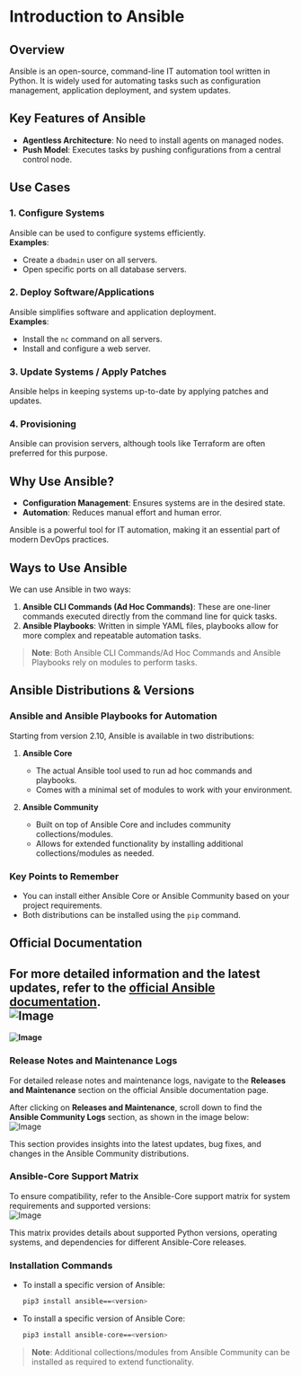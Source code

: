 # Introduction to Ansible  

## Overview  
Ansible is an open-source, command-line IT automation tool written in Python. It is widely used for automating tasks such as configuration management, application deployment, and system updates.  

## Key Features of Ansible  
- **Agentless Architecture**: No need to install agents on managed nodes.  
- **Push Model**: Executes tasks by pushing configurations from a central control node.  

## Use Cases  

### 1. Configure Systems  
Ansible can be used to configure systems efficiently.  
**Examples**:  
- Create a `dbadmin` user on all servers.  
- Open specific ports on all database servers.  

### 2. Deploy Software/Applications  
Ansible simplifies software and application deployment.  
**Examples**:  
- Install the `nc` command on all servers.  
- Install and configure a web server.  

### 3. Update Systems / Apply Patches  
Ansible helps in keeping systems up-to-date by applying patches and updates.  

### 4. Provisioning  
Ansible can provision servers, although tools like Terraform are often preferred for this purpose.  

## Why Use Ansible?  
- **Configuration Management**: Ensures systems are in the desired state.  
- **Automation**: Reduces manual effort and human error.  

Ansible is a powerful tool for IT automation, making it an essential part of modern DevOps practices.  

## Ways to Use Ansible  

We can use Ansible in two ways:  
1. **Ansible CLI Commands (Ad Hoc Commands)**: These are one-liner commands executed directly from the command line for quick tasks.  
2. **Ansible Playbooks**: Written in simple YAML files, playbooks allow for more complex and repeatable automation tasks.  

> **Note**: Both Ansible CLI Commands/Ad Hoc Commands and Ansible Playbooks rely on modules to perform tasks.  

## Ansible Distributions & Versions  

### Ansible and Ansible Playbooks for Automation  
Starting from version 2.10, Ansible is available in two distributions:  

1. **Ansible Core**  
    - The actual Ansible tool used to run ad hoc commands and playbooks.  
    - Comes with a minimal set of modules to work with your environment.  

2. **Ansible Community**  
    - Built on top of Ansible Core and includes community collections/modules.  
    - Allows for extended functionality by installing additional collections/modules as needed.  

### Key Points to Remember  
- You can install either Ansible Core or Ansible Community based on your project requirements.  
- Both distributions can be installed using the `pip` command.  
## Official Documentation  

For more detailed information and the latest updates, refer to the [official Ansible documentation](https://docs.ansible.com/).  
**![Image](https://github.com/user-attachments/assets/f5873f48-2e25-4972-927e-894aa47f541e)**
---
**![Image](https://github.com/user-attachments/assets/fa089a8f-598c-441b-be08-ac32b4e06b4e)**
### Release Notes and Maintenance Logs  

For detailed release notes and maintenance logs, navigate to the **Releases and Maintenance** section on the official Ansible documentation page.  

After clicking on **Releases and Maintenance**, scroll down to find the **Ansible Community Logs** section, as shown in the image below:  
![Image](https://github.com/user-attachments/assets/5c69c566-159a-41f2-b28b-095826d7be6c)  

This section provides insights into the latest updates, bug fixes, and changes in the Ansible Community distributions.  

### Ansible-Core Support Matrix  

To ensure compatibility, refer to the Ansible-Core support matrix for system requirements and supported versions:  
![Image](https://github.com/user-attachments/assets/b09a99c5-a322-4ec6-8e1a-2703d7184006)  

This matrix provides details about supported Python versions, operating systems, and dependencies for different Ansible-Core releases.  
### Installation Commands  
- To install a specific version of Ansible:  
  ```bash  
  pip3 install ansible==<version>  
  ```  
- To install a specific version of Ansible Core:  
  ```bash  
  pip3 install ansible-core==<version>  
  ```  

> **Note**: Additional collections/modules from Ansible Community can be installed as required to extend functionality.  